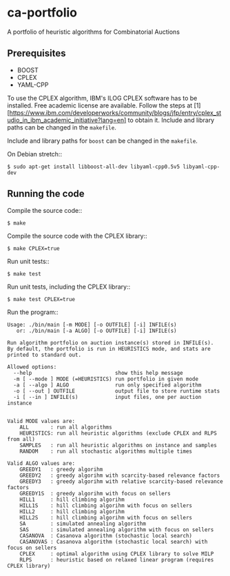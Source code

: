 # ca-portfolio

A portfolio of heuristic algorithms for Combinatorial Auctions

## Prerequisites

* BOOST
* CPLEX
* YAML-CPP

To use the CPLEX algorithm, IBM's ILOG CPLEX software has to be installed. Free academic license are available. Follow the steps at [1][https://www.ibm.com/developerworks/community/blogs/jfp/entry/cplex_studio_in_ibm_academic_initiative?lang=en] to obtain it. Include and library paths can be changed in the ``makefile``.

Include and library paths for ``boost`` can be changed in the ``makefile``.

On Debian stretch::

    $ sudo apt-get install libboost-all-dev libyaml-cpp0.5v5 libyaml-cpp-dev

## Running the code

Compile the source code::

    $ make

Compile the source code with the CPLEX library::

    $ make CPLEX=true

Run unit tests::

    $ make test

Run unit tests, including the CPLEX library::

    $ make test CPLEX=true

Run the program::

    Usage: ./bin/main [-m MODE] [-o OUTFILE] [-i] INFILE(s)
       or: ./bin/main [-a ALGO] [-o OUTFILE] [-i] INFILE(s)
    
    Run algorithm portfolio on auction instance(s) stored in INFILE(s).
    By default, the portfolio is run in HEURISTICS mode, and stats are
    printed to standard out.
    
    Allowed options:
      --help                           show this help message
      -m [ --mode ] MODE (=HEURISTICS) run portfolio in given mode
      -a [ --algo ] ALGO               run only specified algorithm
      -o [ --out ] OUTFILE             output file to store runtime stats
      -i [ --in ] INFILE(s)            input files, one per auction instance
    
    
    Valid MODE values are:
    	ALL       : run all algorithms
    	HEURISTICS: run all heuristic algorithms (exclude CPLEX and RLPS from all)
    	SAMPLES   : run all heuristic algorithms on instance and samples
    	RANDOM    : run all stochastic algorithms multiple times
    
    Valid ALGO values are:
    	GREEDY1   : greedy algorihm
    	GREEDY2   : greedy algorihm with scarcity-based relevance factors
    	GREEDY3   : greedy algorihm with relative scarcity-based relevance factors
    	GREEDY1S  : greedy algorihm with focus on sellers
    	HILL1     : hill climbing algorihm
    	HILL1S    : hill climbing algorihm with focus on sellers
    	HILL2     : hill climbing algorihm
    	HILL2S    : hill climbing algorihm with focus on sellers
    	SA        : simulated annealing algorithm
    	SAS       : simulated annealing algorithm with focus on sellers
    	CASANOVA  : Casanova algorithm (stochastic local search)
    	CASANOVAS : Casanova algorithm (stochastic local search) with focus on sellers
    	CPLEX     : optimal algorithm using CPLEX library to solve MILP
    	RLPS      : heuristic based on relaxed linear program (requires CPLEX library)
